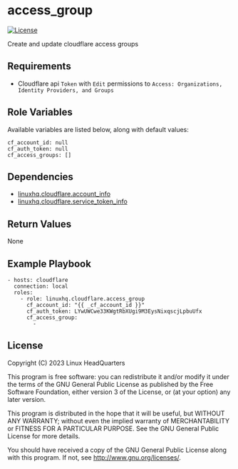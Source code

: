 # access\_group

[![License](https://img.shields.io/badge/license-GPLv3-brightgreen.svg?style=flat)](COPYING)

Create and update cloudflare access groups

## Requirements

* Cloudflare api `Token` with `Edit` permissions to `Access: Organizations, Identity Providers, and Groups`

## Role Variables

Available variables are listed below, along with default values:

    cf_account_id: null
    cf_auth_token: null
    cf_access_groups: []

## Dependencies

* [linuxhq.cloudflare.account_info](https://github.com/linuxhq/ansible-collection-cloudflare/tree/main/roles/account_info)
* [linuxhq.cloudflare.service_token_info](https://github.com/linuxhq/ansible-collection-cloudflare/tree/main/roles/service_token_info)

## Return Values

None

## Example Playbook

    - hosts: cloudflare
      connection: local
      roles:
        - role: linuxhq.cloudflare.access_group
          cf_account_id: "{{ _cf_account_id }}"
          cf_auth_token: LYwUWCwe33KWgtRbXUgi9M3EysNixqscjLpbuUfx
          cf_access_group:
            -

## License

Copyright (C) 2023 Linux HeadQuarters

This program is free software: you can redistribute it and/or modify
it under the terms of the GNU General Public License as published by
the Free Software Foundation, either version 3 of the License, or
(at your option) any later version.

This program is distributed in the hope that it will be useful,
but WITHOUT ANY WARRANTY; without even the implied warranty of
MERCHANTABILITY or FITNESS FOR A PARTICULAR PURPOSE. See the
GNU General Public License for more details.

You should have received a copy of the GNU General Public License
along with this program. If not, see <http://www.gnu.org/licenses/>.
